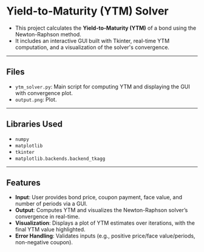 # Yield-to-Maturity (YTM) Solver

- This project calculates the **Yield-to-Maturity (YTM)** of a bond using the Newton-Raphson method.
- It includes an interactive GUI built with Tkinter, real-time YTM computation, and a visualization of the solver's convergence.

---

## Files
- `ytm_solver.py`: Main script for computing YTM and displaying the GUI with convergence plot.
- `output.png`: Plot.

---

## Libraries Used
- `numpy`
- `matplotlib`
- `tkinter`
- `matplotlib.backends.backend_tkagg`

---

## Features
- **Input**: User provides bond price, coupon payment, face value, and number of periods via a GUI.
- **Output**: Computes YTM and visualizes the Newton-Raphson solver’s convergence in real-time.
- **Visualization**: Displays a plot of YTM estimates over iterations, with the final YTM value highlighted.
- **Error Handling**: Validates inputs (e.g., positive price/face value/periods, non-negative coupon).
